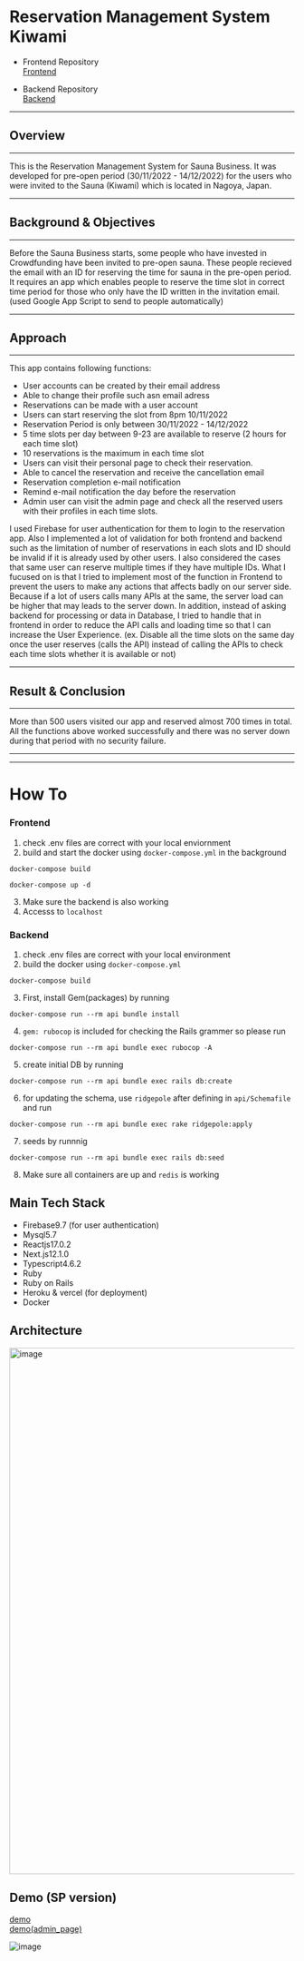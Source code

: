 # Reservation Management System　Kiwami

- Frontend Repository  
[Frontend](https://github.com/Sauna-Kiwami/kiwami-frontend/tree/main)  

- Backend Repository  
[Backend](https://github.com/Sauna-Kiwami/kiwami-backend/tree/development)


- - -
## Overview
- - -
This is the Reservation Management System for Sauna Business. It was developed for pre-open period (30/11/2022 - 14/12/2022) for the users who were invited to the Sauna (Kiwami) which is located in Nagoya, Japan.


- - -
## Background & Objectives
- - - 
Before the Sauna Business starts, some people who have invested in Crowdfunding have been invited to pre-open sauna. These people recieved the email with an ID for reserving the time for sauna in the pre-open period.
It requires an app which enables people to reserve the time slot in correct time period for those who only have the ID written in the invitation email. (used Google App Script to send to people automatically)


- - - 
## Approach
- - -
This app contains following functions:
- User accounts can be created by their email address
- Able to change their profile such asn email adress
- Reservations can be made with a user account
- Users can start reserving the slot from 8pm 10/11/2022
- Reservation Period is only between 30/11/2022 - 14/12/2022
- 5 time slots per day between 9-23 are available to reserve (2 hours for each time slot)
- 10 reservations is the maximum in each time slot
- Users can visit their personal page to check their reservation.
- Able to cancel the reservation and receive the cancellation email
- Reservation completion e-mail notification
- Remind e-mail notification the day before the reservation
- Admin user can visit the admin page and check all the reserved users with their profiles in each time slots.

I used Firebase for user authentication for them to login to the reservation app. Also I implemented a lot of validation for both frontend and backend such as the limitation of number of reservations in each slots and ID should be invalid if it is already used by other users.
I also considered the cases that same user can reserve multiple times if they have multiple IDs.
What I fucused on is that I tried to implement most of the function in Frontend to prevent the users to make any actions that affects badly on our server side. Because if a lot of users calls many APIs at the same, the server load can be higher that may leads to the server down. In addition, instead of asking backend for processing or data in Database, I tried to handle that in frontend in order to reduce the API calls and loading time so that I can increase the User Experience. (ex. Disable all the time slots on the same day once the user reserves (calls the API) instead of calling the APIs to check each time slots whether it is available or not)


- - - 
## Result & Conclusion
- - -
More than 500 users visited our app and reserved almost 700 times in total.
All the functions above worked successfully and there was no server down during that period with no security failure.


- - - 
- - - 

# How To
### Frontend
1. check .env files are correct with your local enviornment
2. build and start the docker using `docker-compose.yml` in the background
```
docker-compose build
```
```
docker-compose up -d
```
3. Make sure the backend is also working
4. Accesss to `localhost`

### Backend

1. check .env files are correct with your local environment
2. build the docker using `docker-compose.yml`
```
docker-compose build
```
3. First, install Gem(packages) by running
```
docker-compose run --rm api bundle install
```
4. `gem: rubocop` is included for checking the Rails grammer so please run
```
docker-compose run --rm api bundle exec rubocop -A
```
5. create initial DB by running
```
docker-compose run --rm api bundle exec rails db:create
```
6. for updating the schema, use `ridgepole` after defining in `api/Schemafile` and run
```
docker-compose run --rm api bundle exec rake ridgepole:apply
```
7. seeds by runnnig
```
docker-compose run --rm api bundle exec rails db:seed
```
8. Make sure all containers are up and `redis` is working


## Main Tech Stack
- Firebase9.7 (for user authentication)
- Mysql5.7
- Reactjs17.0.2
- Next.js12.1.0
- Typescript4.6.2
- Ruby
- Ruby on Rails
- Heroku & vercel (for deployment)
- Docker


## Architecture
<img width="928" alt="image" src="https://github.com/tinaba96/kiwami/assets/57109730/257a065f-85a2-4759-8720-ae96e29eba2b">



## Demo (SP version)
[demo](https://drive.google.com/file/d/1Om5dcyb7CAjAPm03jB-MlNz_VycCS_IK/view?usp=sharing)  
[demo(admin_page)](https://drive.google.com/file/d/1mTizYoQ97IGYCjTgNiEv2eivdAkuxC7L/view?usp=sharing)



![image](https://github.com/tinaba96/kiwami/assets/57109730/96b2b596-c14a-4cb9-8fb1-f53a28023217)

